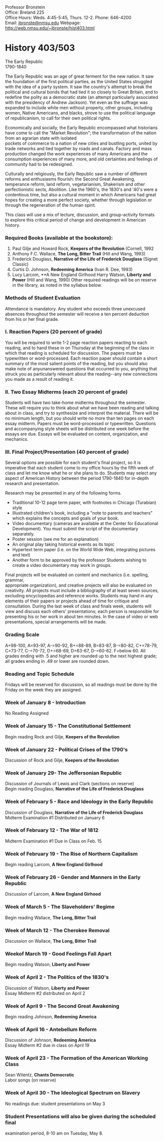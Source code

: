 Professor Bronstein  
Office: Breland 225  
Office Hours: Weds. 4:45-5:45, Thurs. 12-2. Phone: 646-4200  
Email: jbronste@nmsu.edu Webpage: http://web.nmsu.edu/~jbronste/hist403.html

# History 403/503  
The Early Republic  
1790-1840

The Early Republic was an age of great ferment for the new nation. It saw the
foundation of the first political parties, as the United States struggled with
the idea of a party system. It saw the country's attempt to break the
political and cultural bonds that had tied it so closely to Great Britain, and
to redefine the polity as a democratic state (an attempt particularly
associated with the presidency of Andrew Jackson). Yet even as the suffrage
was expanded to include white men without property, other groups, including
women, Native Americans, and blacks, strove to use the political language of
republicanism, to call for their own political rights.

Economically and socially, the Early Republic encompassed what historians have
come to call the "Market Revolution"; the transformation of the nation from an
agrarian state with isolated  
pockets of commerce to a nation of new cities and bustling ports, united by
trade networks and tied together by roads and canals. Factory and mass
production changed the work experiences of many Americans and the consumption
experiences of many more, and old certainties and feelings of community had to
be redesigned.

Culturally and religiously, the Early Republic saw a number of different
reforms and enthusiasms flourish: the Second Great Awakening, temperance
reform, land reform, vegetarianism, Shakerism and other perfectionistic sects,
Abolition. Like the 1960's, the 1830's and '40's were a contentious time, but
also a cultural moment in which Americans had great hopes for creating a more
perfect society, whether through legislation or through the regeneration of
the human spirit.

This class will use a mix of lecture, discussion, and group-activity formats
to explore this critical period of change and development in American history.

### Required Books (available at the bookstore):

  1. Paul Gilje and Howard Rock, **Keepers of the Revolution** (Cornell, 1992 
  2. Anthony F.C. Wallace, **The Long, Bitter Trail** (Hill and Wang, 1993) 
  3. Frederick Douglass, **Narrative of the Life of Frederick Douglass** (Signet Classic) 
  4. Curtis D. Johnson, **Redeeming America** (Ivan R. Dee, 1993) 
  5. Lucy Larcom, **A New England Girlhood Harry Watson, **Liberty and Power** (Hill and Wang, 1990) 
Other required readings will be on reserve in the library, as noted in the
syllabus below.  

### Methods of Student Evaluation

Attendance is mandatory. Any student who exceeds three unexcused absences
throughout the semester will receive a ten percent deduction from his or her
final grade.

### I. Reaction Papers (20 percent of grade)

You will be required to write 1-2 page reaction papers reacting to each
reading, and to hand these in on Thursday at the beginning of the class in
which that reading is scheduled for discussion. The papers must be typewritten
or word-processed. Each reaction paper should contain a short summary of the
most salient points of the reading, but you should also make note of
anyunanswered questions that occurred to you, anything that struck you as
particularly relevant about the reading--any new connections you made as a
result of reading it.

### II. Two Essay Midterms (each 20 percent of grade)

Students will have two take-home midterms throughout the semester. These will
require you to think about what we have been reading and talking about in
class, and try to synthesize and interpret the material. There will be no
minimum length, but you should write no more than ten pages on each essay
midterm. Papers must be word-processed or typewritten. Questions and
accompanying style sheets will be distributed one week before the essays are
due. Essays will be evaluated on content, organization, and mechanics.

### III. Final Project/Presentation (40 percent of grade)

Several options are possible for each student's final project, so it is
imperative that each student come to my office hours by the fifth week of
class and let me know what he or she plans to do. Students may select any
aspect of American History between the period 1790-1840 for in-depth research
and presentation.

Research may be presented in any of the following forms.

  * Traditional 10-12 page term paper, with footnotes in Chicago (Turabian) style 
  * Illustrated children's book, including a "note to parents and teachers" which explains the concepts and goals of your book. 
  * Video documentary (cameras are available at the Center for Educational Development). You must submit the script of the documentary separately. 
  * Poster session (see me for an explanation) 
  * An original play taking historical events as its topic 
  * Hypertext term paper (i.e. on the World Wide Web, integrating pictures and text) 
  * Another form to be approved by the professor 
Students wishing to create a video documentary may work in groups.

Final projects will be evaluated on content and mechanics (i.e. spelling,
grammar,  
appropriate organization), and creative projects will also be evaluated on
creativity. All projects must include a bibliography of at least seven
sources, excluding encyclopedias and reference works. Students may hand in any
elements of their papers or projects ahead of time for critique and
consultation. During the last week of class and finals week, students will
view and discuss each others' presentations; each person is responsible for
presenting his or her work in about ten minutes. In the case of video or web
presentations, special arrangements will be made.

### Grading Scale

A+98-100, A=93-97, A-=90-92, B+=88-89, B=83-87, B-=80-82, C+=78-79, C=73-77,
C-=70-72, D+=68-69, D=63-67, D-=60-62. F=below 60. All grades ending with .5
and higher are rounded up to the next highest grade; all grades ending in .49
or lower are rounded down.

### Reading and Topic Schedule

Fridays will be reserved for discussion, so all readings must be done by the
Friday on the week they are assigned.  

### Week of January 8 - Introduction

No Reading Assigned  

### Week of January 15 - The Constitutional Settlement

Begin reading Rock and Gilje, **Keepers of the Revolution**  

### Week of January 22 - Political Crises of the 1790's

Discussion of Rock and Gilje, **Keepers of the Revolution**  

### Week of January 29- The Jeffersonian Republic

Discussion of Journals of Lewis and Clark (sections on reserve)  
Begin reading Douglass, **Narrative of the Life of Frederick Douglass**  

### Week of February 5 - Race and Ideology in the Early Republic

Discussion of Douglass, **Narrative of the Life of Frederick Douglass**  
Midterm Examination #1 Distributed on January 6  

### Week of February 12 - The War of 1812

Midterm Examination #1 Due in Class on Feb. 15  

### Week of February 19 - The Rise of Northern Capitalism

Begin reading Larcom, **A New England Girlhood**  

### Week of February 26 - Gender and Manners in the Early Republic

Discussion of Larcom, **A New England Girhood**  

### Week of March 5 - The Slaveholders' Regime

Begin reading Wallace, **The Long, Bitter Trail**  

### Week of March 12 - The Cherokee Removal

  
Discussion on Wallace, **The Long, Bitter Trail**  

### Weekof March 19 - Good Feelings Fall Apart

Begin reading Watson, **Liberty and Power**  

### Week of April 2 - The Politics of the 1830's

Discussion of Watson, **Liberty and Power**  
Essay Midterm #2 distributed on April 2  

### Week of April 9 - The Second Great Awakening

Begin reading Johnson, **Redeeming America**  

### Week of April 16 - Antebellum Reform

Discussion of Johnson, **Redeeming America**  
Essay Midterm #2 due in class on April 19  

### Week of April 23 - The Formation of the American Working Class

Sean Wilentz, **Chants Democratic**  
Labor songs (on reserve)  

### Week of April 30 - The Ideological Spectrum on Slavery

No readings due: student presentations on May 3  

### Student Presentations will also be given during the scheduled final
examination period, 8-10 am on Tuesday, May 8.

